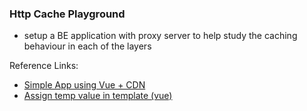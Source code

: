 ### Http Cache Playground
- setup a BE application with proxy server to help study the caching behaviour in each of the layers


Reference Links:
- [Simple App using Vue + CDN](https://techformist.com/use-vue-from-url-simple-app/)
- [Assign temp value in template (vue)](https://stackoverflow.com/questions/43999618/how-to-define-a-temporary-variable-in-vue-js-template)
